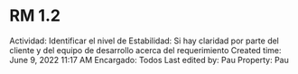 # RM 1.2

Actividad: Identificar el nivel de Estabilidad: Si hay claridad por parte del cliente y del equipo de desarrollo acerca del requerimiento
Created time: June 9, 2022 11:17 AM
Encargado: Todos
Last edited by: Pau
Property: Pau